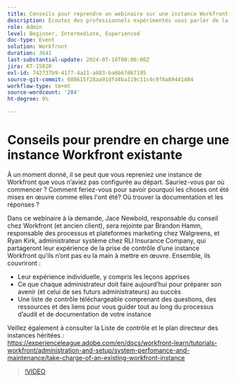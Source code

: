 ```yaml
---
title: Conseils pour reprendre un webinaire sur une instance Workfront existante
description: Écoutez des professionnels expérimentés vous parler de la prise en charge d’une instance Workfront. Obtenez des informations sur l’audit, la documentation et la configuration pour un succès futur grâce à notre liste de contrôle téléchargeable dans notre webinaire à la demande.
role: Admin
level: Beginner, Intermediate, Experienced
doc-type: Event
solution: Workfront
duration: 3641
last-substantial-update: 2024-07-16T00:00:00Z
jira: KT-15820
exl-id: 742737b9-4177-4a21-a883-ba6b67d67195
source-git-commit: 088615f28aa91dfd4ba119c11c4c9f8a89441d84
workflow-type: tm+mt
source-wordcount: '204'
ht-degree: 0%

---
```


# Conseils pour prendre en charge une instance Workfront existante

À un moment donné, il se peut que vous repreniez une instance de Workfront que vous n’aviez pas configurée au départ. Sauriez-vous par où commencer ? Comment feriez-vous pour savoir pourquoi les choses ont été mises en œuvre comme elles l&#39;ont été? Où trouver la documentation et les réponses ?

Dans ce webinaire à la demande, Jace Newbold, responsable du conseil chez Workfront (et ancien client), sera rejointe par Brandon Hamm, responsable des processus et plateformes marketing chez Walgreens, et Ryan Kirk, administrateur système chez RLI Insurance Company, qui partageront leur expérience de la prise de contrôle d’une instance Workfront qu’ils n’ont pas eu la main à mettre en œuvre. Ensemble, ils couvriront :

* Leur expérience individuelle, y compris les leçons apprises
* Ce que chaque administrateur doit faire aujourd’hui pour préparer son avenir (et celui de ses futurs administrateurs) au succès
* Une liste de contrôle téléchargeable comprenant des questions, des ressources et des liens pour vous guider tout au long du processus d’audit et de documentation de votre instance

Veillez également à consulter la Liste de contrôle et le plan directeur des instances héritées : https://experienceleague.adobe.com/en/docs/workfront-learn/tutorials-workfront/administration-and-setup/system-perfomance-and-maintenance/take-charge-of-an-existing-workfront-instance

>[!VIDEO](https://video.tv.adobe.com/v/3431014/?learn=on)
